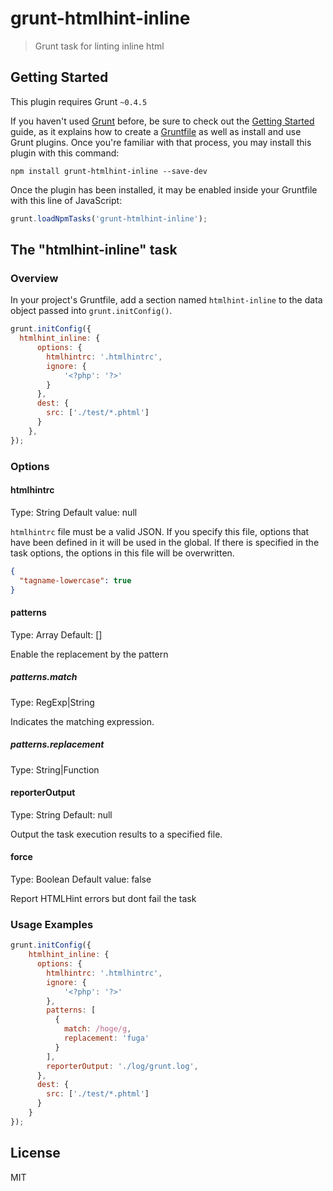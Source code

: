 # grunt-htmlhint-inline

> Grunt task for linting inline html

## Getting Started
This plugin requires Grunt `~0.4.5`

If you haven't used [Grunt](http://gruntjs.com/) before, be sure to check out the [Getting Started](http://gruntjs.com/getting-started) guide, as it explains how to create a [Gruntfile](http://gruntjs.com/sample-gruntfile) as well as install and use Grunt plugins. Once you're familiar with that process, you may install this plugin with this command:

```shell
npm install grunt-htmlhint-inline --save-dev
```

Once the plugin has been installed, it may be enabled inside your Gruntfile with this line of JavaScript:

```js
grunt.loadNpmTasks('grunt-htmlhint-inline');
```

## The "htmlhint-inline" task

### Overview
In your project's Gruntfile, add a section named `htmlhint-inline` to the data object passed into `grunt.initConfig()`.

```js
grunt.initConfig({
  htmlhint_inline: {
      options: {
        htmlhintrc: '.htmlhintrc',
        ignore: {
            '<?php': '?>'
        }
      },
      dest: {
        src: ['./test/*.phtml']
      }
    },
});
```

### Options

#### htmlhintrc
Type: String Default value: null

```htmlhintrc``` file must be a valid JSON.
If you specify this file, options that have been defined in it will be used in the global.
If there is specified in the task options, the options in this file will be overwritten.

```json
{
  "tagname-lowercase": true
}
```

#### patterns
Type: Array Default: []

Enable the replacement by the pattern

##### patterns.match

Type: RegExp|String

Indicates the matching expression.

##### patterns.replacement

Type: String|Function

#### reporterOutput

Type: String  Default: null

Output the task execution results to a specified file.

#### force

Type: Boolean Default value: false

Report HTMLHint errors but dont fail the task


### Usage Examples

```js
grunt.initConfig({
    htmlhint_inline: {
      options: {
        htmlhintrc: '.htmlhintrc',
        ignore: {
            '<?php': '?>'
        },
        patterns: [
          {
            match: /hoge/g,
            replacement: 'fuga'
          }
        ],
        reporterOutput: './log/grunt.log',
      },
      dest: {
        src: ['./test/*.phtml']
      }
    }
});
```
## License

MIT
